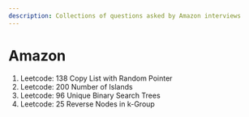 ```yaml
---
description: Collections of questions asked by Amazon interviews
---
```


# Amazon

1. Leetcode: 138 Copy List with Random Pointer
2. Leetcode: 200 Number of Islands
3. Leetcode: 96 Unique Binary Search Trees
4. Leetcode: 25 Reverse Nodes in k-Group
